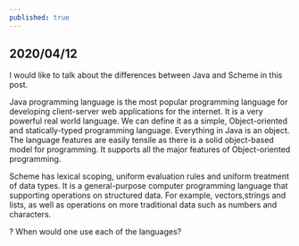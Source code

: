 ```yaml
---
published: true
---
```

## 2020/04/12

I would like to talk about the differences between Java and Scheme in this post. 

Java programming language is the most popular programming language for developing client-server web applications for the internet. It is a very powerful real world language. We can define it as a simple, Object-oriented and statically-typed programming language. Everything in Java is an object. The language features are easily tensile as there is a solid object-based model for programming. It supports all the major features of Object-oriented programming.

Scheme has lexical scoping, uniform evaluation rules and uniform 
treatment of data types. It is a general-purpose computer programming language that supporting operations on structured data. For example, vectors,strings and lists, as well as operations on more traditional data such as numbers and characters.



? When would one use each of the languages?

